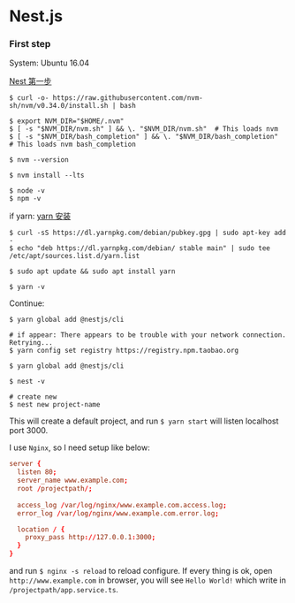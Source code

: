 # Nest.js

### First step

System: Ubuntu 16.04

[Nest 第一步](https://docs.nestjs.cn/7/firststeps)

```shell
$ curl -o- https://raw.githubusercontent.com/nvm-sh/nvm/v0.34.0/install.sh | bash

$ export NVM_DIR="$HOME/.nvm"
$ [ -s "$NVM_DIR/nvm.sh" ] && \. "$NVM_DIR/nvm.sh"  # This loads nvm
$ [ -s "$NVM_DIR/bash_completion" ] && \. "$NVM_DIR/bash_completion"  # This loads nvm bash_completion

$ nvm --version

$ nvm install --lts

$ node -v
$ npm -v
```

if yarn:
[yarn 安装](https://yarn.bootcss.com/docs/install/#debian-stable)
```shell
$ curl -sS https://dl.yarnpkg.com/debian/pubkey.gpg | sudo apt-key add -
$ echo "deb https://dl.yarnpkg.com/debian/ stable main" | sudo tee /etc/apt/sources.list.d/yarn.list

$ sudo apt update && sudo apt install yarn

$ yarn -v
```

Continue:
```shell
$ yarn global add @nestjs/cli

# if appear: There appears to be trouble with your network connection. Retrying...
$ yarn config set registry https://registry.npm.taobao.org

$ yarn global add @nestjs/cli

$ nest -v

# create new
$ nest new project-name
```

This will create a default project, and run `$ yarn start` will listen localhost port 3000.

I use `Nginx`, so I need setup like below:
```conf
server {
  listen 80;
  server_name www.example.com;
  root /projectpath/;
  
  access_log /var/log/nginx/www.example.com.access.log;
  error_log /var/log/nginx/www.example.com.error.log;

  location / {
    proxy_pass http://127.0.0.1:3000;
  }
}
```

and run `$ nginx -s reload` to reload configure. If every thing is ok, open `http://www.example.com` in browser, you will see `Hello World!` which write in `/projectpath/app.service.ts`.